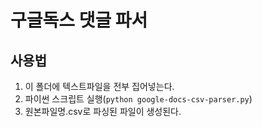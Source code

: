 # 구글독스 댓글 파서

## 사용법

1. 이 폴더에 텍스트파일을 전부 집어넣는다.
2. 파이썬 스크립트 실행(`python google-docs-csv-parser.py`)
3. 원본파일명.csv로 파싱된 파일이 생성된다.
